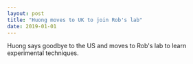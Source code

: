 ```yaml
---
layout: post
title: "Huong moves to UK to join Rob's lab"
date: 2019-01-01
---
```

Huong says goodbye to the US and moves to Rob's lab to learn experimental techniques.
